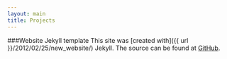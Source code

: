 ```yaml
---
layout: main
title: Projects
---
```


###Website Jekyll template
This site was [created with]({{ url }}/2012/02/25/new_website/) Jekyll. The source can be found at [GitHub](https://github.com/crashsystems/crashsystems.net).